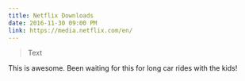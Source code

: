 ```yaml
---
title: Netflix Downloads
date: 2016-11-30 09:00 PM
link: https://media.netflix.com/en/
---
```



> Text

This is awesome. Been waiting for this for long car rides with the kids!